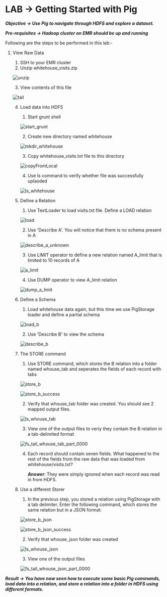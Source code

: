 # LAB -> Getting Started with Pig

***Objective -> Use Pig to navigate through HDFS and explore a dataset.***

***Pre-requisites -> Hadoop cluster on EMR should be up and running***

Following are the steps to be performed in this lab:-

1. View Raw Data
   1. SSH to your EMR cluster
   2. Unzip whitehouse_visits.zip

    ![unzip](../../images/pig/getting_started/unzip.PNG)

   3. View contents of this file

    ![tail](../../images/pig/getting_started/tail.PNG)

   4. Load data into HDFS
      1. Start grunt shell

        ![start_grunt](../../images/pig/getting_started/start_grunt.PNG)

      2. Create new directory named whitehouse

        ![mkdir_whitehouse](../../images/pig/getting_started/mkdir_whitehouse.PNG)

      3. Copy whitehouse_visits.txt file to this directory

        ![copyFromLocal](../../images/pig/getting_started/copyFromLocal.PNG)

      4. Use ls command to verify whether file was successfully uplaoded

        ![ls_whitehouse](../../images/pig/getting_started/ls_whitehouse.PNG)

    5. Define a Relation
       1. Use TextLoader to load visits.txt file. Define a LOAD relation 

        ![load](../../images/pig/getting_started/load.PNG)

       2. Use 'Describe A'. You will notice that there is no schema present in A

        ![describe_a_unknown](../../images/pig/getting_started/describe_a_unknown.PNG)

       3. Use LIMIT operator to define a new relation named A_limit that is limited to 10 records of A

        ![a_limit](../../images/pig/getting_started/a_limit.PNG)

       4. Use DUMP operator to view A_limit relation

        ![dump_a_limit](../../images/pig/getting_started/dump_a_limit.PNG)

    5. Define a Schema
       1. Load whitehouse data again, but this time we use PigStorage loader and define a partial schema 

        ![load_b](../../images/pig/getting_started/load_b.PNG)

       2. Use 'Describe B' to view the schema

        ![describe_b](../../images/pig/getting_started/describe_b.PNG)

    6. The STORE command
       1. Use STORE command, which stores the B relation into a folder named whouse_tab and seperates the fields of each record with tabs 

        ![store_b](../../images/pig/getting_started/store_b.PNG)

        ![store_b_success](../../images/pig/getting_started/store_b_success.PNG)

       2. Verify that whouse_tab folder was created. You should see 2 mapped output files.

        ![ls_whouse_tab](../../images/pig/getting_started/ls_whouse_tab.PNG)

       3. View one of the output files to veriy they contain the B relation in a tab-delimited format

        ![fs_tail_whouse_tab_part_0000](../../images/pig/getting_started/fs_tail_whouse_tab_part_0000.PNG)

       4. Each record should contain seven fields. What happened to the rest of the fields from the raw data that was loaded from whitehouse/visits.txt?

            ***Answer***: They were simply ignored when each record was read in from HDFS.

    7. Use a different Storer
       1. In the previous step, you stored a relation using PigStorage with a tab delimiter. Enter the following command, which stores the same relation but in a JSON format: 

        ![store_b_json](../../images/pig/getting_started/store_b_json.PNG)

        ![store_b_json_success](../../images/pig/getting_started/store_b_json_success.PNG)

       2. Verify that whouse_json folder was created

        ![ls_whouse_json](../../images/pig/getting_started/ls_whouse_json.PNG)

       3. View one of the output files

        ![fs_tail_whouse_json_part_0000](../../images/pig/getting_started/fs_tail_whouse_json_part_0000.PNG)


***Result -> You have now seen how to execute some basic Pig commands, load data into a relation, and store a relation into a folder in HDFS using different formats.***
